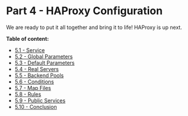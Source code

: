 # Part 4 - HAProxy Configuration

We are ready to put it all together and bring it to life! HAProxy is up next.

**Table of content:**
- [5.1 - Service](/guides/haproxy/part-5/001-haproxy-service)
- [5.2 - Global Parameters](/guides/haproxy/part-5/002-haproxy-global-parameters)
- [5.3 - Default Parameters](/guides/haproxy/part-5/003-haproxy-default-parameters)
- [5.4 - Real Servers](/guides/haproxy/part-5/004-haproxy-real-servers)
- [5.5 - Backend Pools](/guides/haproxy/part-5/005-haproxy-backend-pools)
- [5.6 - Conditions](/guides/haproxy/part-5/006-haproxy-conditions)
- [5.7 - Map Files](/guides/haproxy/part-5/007-haproxy-map-files)
- [5.8 - Rules](/guides/haproxy/part-5/008-haproxy-rules)
- [5.9 - Public Services](/guides/haproxy/part-5/009-haproxy-public-services)
- [5.10 - Conclusion](/guides/haproxy/part-5/010-haproxy-conclusion)

